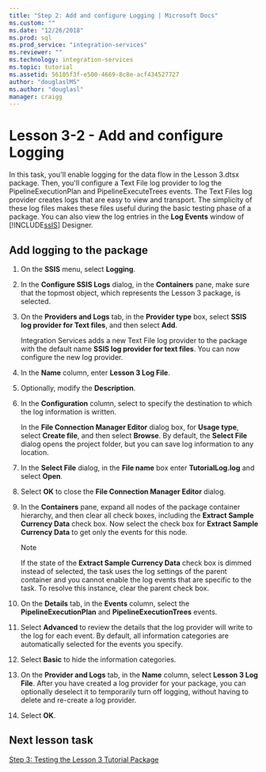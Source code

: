 ```yaml
---
title: "Step 2: Add and configure Logging | Microsoft Docs"
ms.custom: ""
ms.date: "12/26/2018"
ms.prod: sql
ms.prod_service: "integration-services"
ms.reviewer: ""
ms.technology: integration-services
ms.topic: tutorial
ms.assetid: 56105f3f-e500-4669-8c8e-acf434527727
author: "douglaslMS"
ms.author: "douglasl"
manager: craigg
---
```

# Lesson 3-2 - Add and configure Logging

In this task, you'll enable logging for the data flow in the Lesson 3.dtsx package. Then, you'll configure a Text File log provider to log the PipelineExecutionPlan and PipelineExecuteTrees events. The Text Files log provider creates logs that are easy to view and transport. The simplicity of these log files makes these files useful during the basic testing phase of a package. You can also view the log entries in the **Log Events** window of [!INCLUDE[ssIS](../includes/ssis-md.md)] Designer.  
  
## Add logging to the package  
  
1.  On the **SSIS** menu, select **Logging**.  
  
2.  In the **Configure SSIS Logs** dialog, in the **Containers** pane, make sure that the topmost object, which represents the Lesson 3 package, is selected.  
  
3.  On the **Providers and Logs** tab, in the **Provider type** box, select **SSIS log provider for Text files**, and then select **Add**.  
  
    Integration Services adds a new Text File log provider to the package with the default name **SSIS log provider for text files**. You can now configure the new log provider.  
  
4.  In the **Name** column, enter **Lesson 3 Log File**.  
  
5.  Optionally, modify the **Description**.  
  
6.  In the **Configuration** column, select **<New Connection>** to specify the destination to which the log information is written.  
  
    In the **File Connection Manager Editor** dialog box, for **Usage type**, select **Create file**, and then select **Browse**. By default, the **Select File** dialog opens the project folder, but you can save log information to any location.  
  
7.  In the **Select File** dialog, in the **File name** box enter **TutorialLog.log** and select **Open**.
  
8.  Select **OK** to close the **File Connection Manager Editor** dialog.  
  
9. In the **Containers** pane, expand all nodes of the package container hierarchy, and then clear all check boxes, including the **Extract Sample Currency Data** check box. Now select the check box for **Extract Sample Currency Data** to get only the events for this node.  
  
    > [!NOTE]  
    > If the state of the **Extract Sample Currency Data** check box is dimmed instead of selected, the task uses the log settings of the parent container and you cannot enable the log events that are specific to the task. To resolve this instance, clear the parent check box.
  
10. On the **Details** tab, in the **Events** column, select the **PipelineExecutionPlan** and **PipelineExecutionTrees** events.  
  
11. Select **Advanced** to review the details that the log provider will write to the log for each event. By default, all information categories are automatically selected for the events you specify.  
  
12. Select **Basic** to hide the information categories.  
  
13. On the **Provider and Logs** tab, in the **Name** column, select **Lesson 3 Log File**. After you have created a log provider for your package, you can optionally deselect it to temporarily turn off logging, without having to delete and re-create a log provider.  
  
14. Select **OK**.  
  
## Next lesson task  
[Step 3: Testing the Lesson 3 Tutorial Package](../integration-services/lesson-3-3-testing-the-lesson-3-tutorial-package.md)  
  
